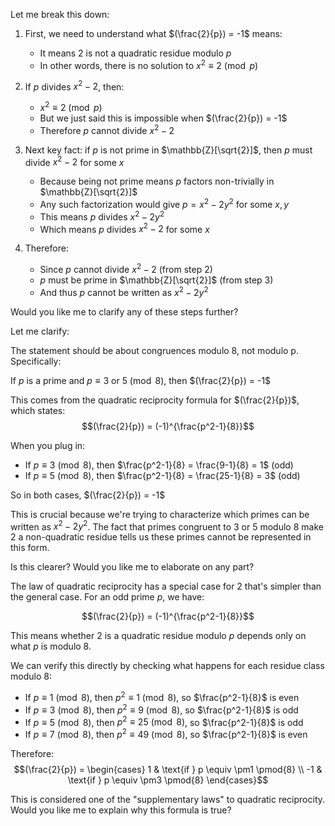 Let me break this down:

1. First, we need to understand what $(\frac{2}{p}) = -1$ means:
   - It means 2 is not a quadratic residue modulo $p$
   - In other words, there is no solution to $x^2 \equiv 2 \pmod{p}$

2. If $p$ divides $x^2-2$, then:
   - $x^2 \equiv 2 \pmod{p}$
   - But we just said this is impossible when $(\frac{2}{p}) = -1$
   - Therefore $p$ cannot divide $x^2-2$

3. Next key fact: if $p$ is not prime in $\mathbb{Z}[\sqrt{2}]$, then $p$ must divide $x^2-2$ for some $x$
   - Because being not prime means $p$ factors non-trivially in $\mathbb{Z}[\sqrt{2}]$
   - Any such factorization would give $p = x^2-2y^2$ for some $x,y$
   - This means $p$ divides $x^2-2y^2$
   - Which means $p$ divides $x^2-2$ for some $x$

4. Therefore:
   - Since $p$ cannot divide $x^2-2$ (from step 2)
   - $p$ must be prime in $\mathbb{Z}[\sqrt{2}]$ (from step 3)
   - And thus $p$ cannot be written as $x^2-2y^2$

Would you like me to clarify any of these steps further?



Let me clarify:

The statement should be about congruences modulo 8, not modulo p. Specifically:

If $p$ is a prime and $p \equiv 3 \text{ or } 5 \pmod{8}$, then $(\frac{2}{p}) = -1$

This comes from the quadratic reciprocity formula for $(\frac{2}{p})$, which states:
$$(\frac{2}{p}) = (-1)^{\frac{p^2-1}{8}}$$

When you plug in:
- If $p \equiv 3 \pmod{8}$, then $\frac{p^2-1}{8} = \frac{9-1}{8} = 1$ (odd)
- If $p \equiv 5 \pmod{8}$, then $\frac{p^2-1}{8} = \frac{25-1}{8} = 3$ (odd)

So in both cases, $(\frac{2}{p}) = -1$

This is crucial because we're trying to characterize which primes can be written as $x^2-2y^2$. The fact that primes congruent to 3 or 5 modulo 8 make 2 a non-quadratic residue tells us these primes cannot be represented in this form.

Is this clearer? Would you like me to elaborate on any part?

The law of quadratic reciprocity has a special case for 2 that's simpler than the general case. For an odd prime $p$, we have:

$$(\frac{2}{p}) = (-1)^{\frac{p^2-1}{8}}$$

This means whether 2 is a quadratic residue modulo $p$ depends only on what $p$ is modulo 8.

We can verify this directly by checking what happens for each residue class modulo 8:
- If $p \equiv 1 \pmod{8}$, then $p^2 \equiv 1 \pmod{8}$, so $\frac{p^2-1}{8}$ is even
- If $p \equiv 3 \pmod{8}$, then $p^2 \equiv 9 \pmod{8}$, so $\frac{p^2-1}{8}$ is odd
- If $p \equiv 5 \pmod{8}$, then $p^2 \equiv 25 \pmod{8}$, so $\frac{p^2-1}{8}$ is odd
- If $p \equiv 7 \pmod{8}$, then $p^2 \equiv 49 \pmod{8}$, so $\frac{p^2-1}{8}$ is even

Therefore:
$$(\frac{2}{p}) = \begin{cases} 
1 & \text{if } p \equiv \pm1 \pmod{8} \\
-1 & \text{if } p \equiv \pm3 \pmod{8}
\end{cases}$$

This is considered one of the "supplementary laws" to quadratic reciprocity. Would you like me to explain why this formula is true?